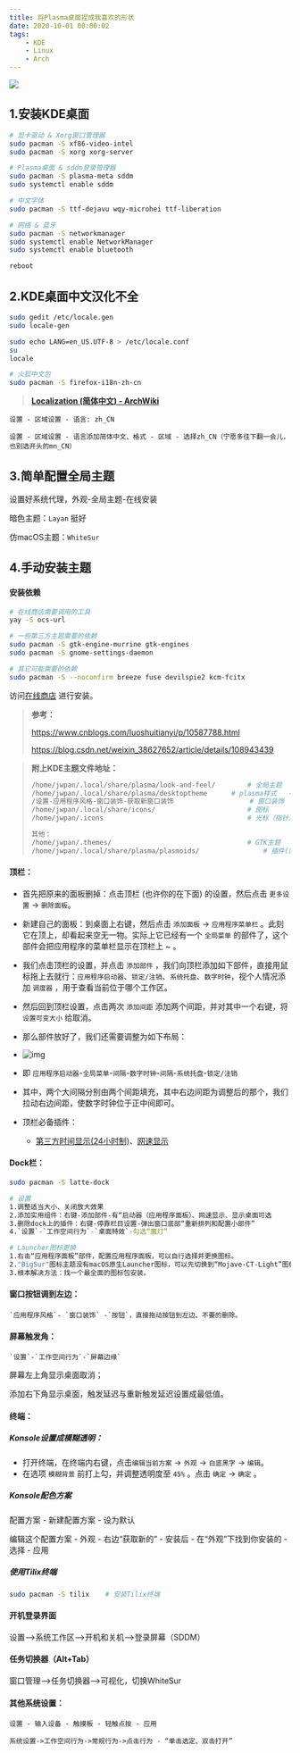 ```yaml
---
title: 将Plasma桌面捏成我喜欢的形状
date: 2020-10-01 00:00:02
tags: 
	- KDE
	- Linux
	- Arch
---
```


<img src="https://ss2.bdstatic.com/70cFvnSh_Q1YnxGkpoWK1HF6hhy/it/u=3743581224,2520410436&fm=26&gp=0.jpg" style="zoom:100%" align=center />

<!--more-->

## 1.安装KDE桌面

```bash
# 显卡驱动 & Xorg窗口管理器
sudo pacman -S xf86-video-intel
sudo pacman -S xorg xorg-server

# Plasma桌面 & sddm登录管理器
sudo pacman -S plasma-meta sddm
sudo systemctl enable sddm

# 中文字体
sudo pacman -S ttf-dejavu wqy-microhei ttf-liberation

# 网络 & 蓝牙
sudo pacman -S networkmanager
sudo systemctl enable NetworkManager
sudo systemctl enable bluetooth

reboot
```



## 2.KDE桌面中文汉化不全

```bash
sudo gedit /etc/locale.gen
sudo locale-gen

sudo echo LANG=en_US.UTF-8 > /etc/locale.conf
su
locale

# 火狐中文包
sudo pacman -S firefox-i18n-zh-cn
```

> [**Localization (简体中文) - ArchWiki** ](https://wiki.archlinux.org/index.php/Localization_(简体中文)/Simplified_Chinese_(简体中文)#安装中文_locale)

```
设置 - 区域设置 - 语言: zh_CN

设置 - 区域设置 - 语言添加简体中文、格式 - 区域 - 选择zh_CN（宁愿多往下翻一会儿，也别选开头的mn_CN）
```



## 3.简单配置全局主题

设置好系统代理，外观-全局主题-在线安装

暗色主题：`Layan` 挺好

仿macOS主题：`WhiteSur`



## 4.手动安装主题

#### 安装依赖

```bash
# 在线商店需要调用的工具
yay -S ocs-url 		

# 一些第三方主题需要的依赖
sudo pacman -S gtk-engine-murrine gtk-engines
sudo pacman -S gnome-settings-daemon

# 其它可能需要的依赖
sudo pacman -S --noconfirm breeze fuse devilspie2 kcm-fcitx
```

访问[在线商店](https://store.kde.org/) 进行安装。

> **参考：**
>
> https://www.cnblogs.com/luoshuitianyi/p/10587788.html
>
> https://blog.csdn.net/weixin_38627652/article/details/108943439

> **附上KDE主题文件地址：**
>
> ```bash
> /home/jwpan/.local/share/plasma/look-and-feel/		# 全局主题 	   - 无（不要轻易设置）
> /home/jwpan/.local/share/plasma/desktoptheme		# plasma样式 	 - Mojave-CT
> /设置-应用程序风格-窗口装饰-获取新窗口装饰					# 窗口装饰	   - WhiteSur_x1.25
> /home/jwpan/.local/share/icons/						# 图标 		 - BigSur
> /home/jwpan/.icons									# 光标（指针）  - macOSBigSur
> 
> 其他：
> /home/jwpan/.themes/									# GTK主题
> /home/jwpan/.local/share/plasma/plasmoids/ 				# 插件(网速、时间等)
> ```
>

#### 顶栏：

- 首先把原来的面板删掉：点击顶栏 (也许你的在下面) 的设置，然后点击 `更多设置` -> `删除面板`。
- 新建自己的面板：到桌面上右键，然后点击 `添加面板` -> `应用程序菜单栏` 。此刻它在顶上，却看起来空无一物。实际上它已经有一个 `全局菜单` 的部件了，这个部件会把应用程序的菜单栏显示在顶栏上 ~ 。
- 我们点击顶栏的设置，并点击 `添加部件` ，我们向顶栏添加如下部件，直接用鼠标拖上去就行：`应用程序启动器`、`锁定/注销`、`系统托盘`、`数字时钟`，视个人情况添加 `调度器` ，用于查看当前位于哪个工作区。
- 然后回到顶栏设置，点击两次 `添加间距` 添加两个间距，并对其中一个右键，将 `设置可变大小` 给取消。

- 那么部件放好了，我们还需要调整为如下布局：
- ![img](https://gitee.com/LuoshuiTianyi/Pictures/raw/master/Blog/Kde-%3EMac/8.jpg)
- 即 `应用程序启动器`-`全局菜单`-`间隔`-`数字时钟`-`间隔`-`系统托盘`-`锁定/注销`

- 其中，两个大间隔分别由两个间距填充，其中右边间距为调整后的那个，我们拉动右边间距，使数字时钟位于正中间即可。

- 顶栏必备插件：
  - [第三方时间显示(24小时制)](https://store.kde.org/p/1245902/)、[网速显示](https://store.kde.org/p/998895/)

#### Dock栏：

```bash
sudo pacman -S latte-dock

# 设置
1.调整适当大小、关闭放大效果
2.添加实用组件：右键-添加部件-有“启动器（应用程序面板）、网速显示、显示桌面可选
3.删除dock上的插件：右键-停靠栏目设置-弹出窗口底部“重新排列和配置小部件”
4.`设置`-`工作空间行为`-`桌面特效`-勾选“魔灯”

# Launcher图标更换
1.右击“应用程序面板”部件，配置应用程序面板，可以自行选择并更换图标。
2."BigSur"图标主题没有macOS原生Launcher图标，可以先切换到“Mojave-CT-Light”图标主题，根据上一行换上Lanuncher图标，再切换回“BigSur”图标主题。
3.根本解决方法：找一个最全面的图标包安装。
```

#### 窗口按钮调到左边：

```
`应用程序风格`- `窗口装饰` -`按钮`，直接拖动按钮到左边、不要的删除。
```

#### 屏幕触发角：

```
`设置`-`工作空间行为`-`屏幕边缘`
```

屏幕左上角显示桌面取消；

添加右下角显示桌面，触发延迟与重新触发延迟设置成最低值。

#### 终端：

##### Konsole设置成模糊透明：

- 打开终端，在终端内右键，点击`编辑当前方案` -> `外观` -> `白底黑字` -> `编辑`。
- 在选项 `模糊背景` 前打上勾，并调整透明度至 `45%` 。点击 `确定` -> `确定` 。

##### Konsole配色方案

配置方案 - 新建配置方案 - 设为默认

编辑这个配置方案 - 外观 - 右边“获取新的” - 安装后 - 在“外观”下找到你安装的 - 选择 - 应用


##### 使用Tilix终端

```bash
sudo pacman -S tilix   	# 安装Tilix终端
```

#### 开机登录界面

设置-->系统工作区-->开机和关机-->登录屏幕（SDDM）

#### 任务切换器（Alt+Tab）

窗口管理-->任务切换器-->可视化，切换WhiteSur

#### 其他系统设置：

```
设置 - 输入设备 - 触摸板 - 轻触点按 - 应用

系统设置->工作空间行为->常规行为->点击行为 - “单击选定、双击打开”
```